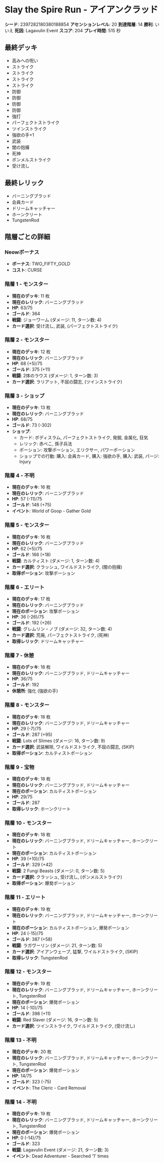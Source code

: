 # Slay the Spire Run - アイアンクラッド

**シード**: 2397282180380188854
**アセンションレベル**: 20
**到達階層**: 14
**勝利**: いいえ
**死因**: Lagavulin Event
**スコア**: 204
**プレイ時間**: 515 秒

## 最終デッキ
- 高みへの呪い
- ストライク
- ストライク
- ストライク
- ストライク
- 防御
- 防御
- 防御
- 防御
- 強打
- パーフェクトストライク
- ツインストライク
- 強欲の手+1
- 武装
- 闇の抱擁
- 死神
- ポンメルストライク
- 受け流し

## 最終レリック
- バーニングブラッド
- 会員カード
- ドリームキャッチャー
- ホーンクリート
- TungstenRod

## 階層ごとの詳細

### Neowボーナス
- **ボーナス**: TWO_FIFTY_GOLD
- **コスト**: CURSE

### 階層 1 - モンスター
- **現在のデッキ**: 11 枚
- **現在のレリック**: バーニングブラッド
- **HP**: 63/75
- **ゴールド**: 364
- **戦闘**: ジョーワーム (ダメージ: 11, ターン数: 4)
- **カード選択**: 受け流し, 武装, (パーフェクトストライク)

### 階層 2 - モンスター
- **現在のデッキ**: 12 枚
- **現在のレリック**: バーニングブラッド
- **HP**: 68 (+5)/75
- **ゴールド**: 375 (+11)
- **戦闘**: 2体のラウス (ダメージ: 1, ターン数: 3)
- **カード選択**: ラリアット, 不屈の闘志, (ツインストライク)

### 階層 3 - ショップ
- **現在のデッキ**: 13 枚
- **現在のレリック**: バーニングブラッド
- **HP**: 68/75
- **ゴールド**: 73 (-302)
- **ショップ**:
  - カード: ボディスラム, パーフェクトストライク, 発掘, 金属化, 狂気
  - レリック: 赤べこ, 孫子兵法
  - ポーション: 攻撃ポーション, エリクサー, パワーポーション
  - ショップでの行動: 購入: 会員カード, 購入: 強欲の手, 購入: 武装, パージ: Injury

### 階層 4 - 不明
- **現在のデッキ**: 16 枚
- **現在のレリック**: バーニングブラッド
- **HP**: 57 (-11)/75
- **ゴールド**: 148 (+75)
- **イベント**: World of Goop - Gather Gold

### 階層 5 - モンスター
- **現在のデッキ**: 16 枚
- **現在のレリック**: バーニングブラッド
- **HP**: 62 (+5)/75
- **ゴールド**: 166 (+18)
- **戦闘**: カルティスト (ダメージ: 1, ターン数: 4)
- **カード選択**: クラッシュ, ワイルドストライク, (闇の抱擁)
- **取得ポーション**: 攻撃ポーション

### 階層 6 - エリート
- **現在のデッキ**: 17 枚
- **現在のレリック**: バーニングブラッド
- **現在のポーション**: 攻撃ポーション
- **HP**: 36 (-26)/75
- **ゴールド**: 192 (+26)
- **戦闘**: グレムリン・ノブ (ダメージ: 32, ターン数: 4)
- **カード選択**: 荒廃, パーフェクトストライク, (死神)
- **取得レリック**: ドリームキャッチャー

### 階層 7 - 休憩
- **現在のデッキ**: 18 枚
- **現在のレリック**: バーニングブラッド, ドリームキャッチャー
- **HP**: 36/75
- **ゴールド**: 192
- **休憩所**: 強化 (強欲の手)

### 階層 8 - モンスター
- **現在のデッキ**: 18 枚
- **現在のレリック**: バーニングブラッド, ドリームキャッチャー
- **HP**: 29 (-7)/75
- **ゴールド**: 287 (+95)
- **戦闘**: Lots of Slimes (ダメージ: 16, ターン数: 9)
- **カード選択**: 武装解除, ワイルドストライク, 不屈の闘志, (SKIP)
- **取得ポーション**: カルティストポーション

### 階層 9 - 宝物
- **現在のデッキ**: 18 枚
- **現在のレリック**: バーニングブラッド, ドリームキャッチャー
- **現在のポーション**: カルティストポーション
- **HP**: 29/75
- **ゴールド**: 287
- **取得レリック**: ホーンクリート

### 階層 10 - モンスター
- **現在のデッキ**: 18 枚
- **現在のレリック**: バーニングブラッド, ドリームキャッチャー, ホーンクリート
- **現在のポーション**: カルティストポーション
- **HP**: 39 (+10)/75
- **ゴールド**: 329 (+42)
- **戦闘**: 2 Fungi Beasts (ダメージ: 0, ターン数: 5)
- **カード選択**: クラッシュ, 受け流し, (ポンメルストライク)
- **取得ポーション**: 爆発ポーション

### 階層 11 - エリート
- **現在のデッキ**: 19 枚
- **現在のレリック**: バーニングブラッド, ドリームキャッチャー, ホーンクリート
- **現在のポーション**: カルティストポーション, 爆発ポーション
- **HP**: 24 (-15)/75
- **ゴールド**: 387 (+58)
- **戦闘**: ラガヴーリン (ダメージ: 21, ターン数: 5)
- **カード選択**: アイアンウェーブ, 猛撃, ワイルドストライク, (SKIP)
- **取得レリック**: TungstenRod

### 階層 12 - モンスター
- **現在のデッキ**: 19 枚
- **現在のレリック**: バーニングブラッド, ドリームキャッチャー, ホーンクリート, TungstenRod
- **現在のポーション**: 爆発ポーション
- **HP**: 14 (-10)/75
- **ゴールド**: 398 (+11)
- **戦闘**: Red Slaver (ダメージ: 16, ターン数: 5)
- **カード選択**: ツインストライク, ワイルドストライク, (受け流し)

### 階層 13 - 不明
- **現在のデッキ**: 20 枚
- **現在のレリック**: バーニングブラッド, ドリームキャッチャー, ホーンクリート, TungstenRod
- **現在のポーション**: 爆発ポーション
- **HP**: 14/75
- **ゴールド**: 323 (-75)
- **イベント**: The Cleric - Card Removal

### 階層 14 - 不明
- **現在のデッキ**: 19 枚
- **現在のレリック**: バーニングブラッド, ドリームキャッチャー, ホーンクリート, TungstenRod
- **現在のポーション**: 爆発ポーション
- **HP**: 0 (-14)/75
- **ゴールド**: 323
- **戦闘**: Lagavulin Event (ダメージ: 21, ターン数: 3)
- **イベント**: Dead Adventurer - Searched '1' times
